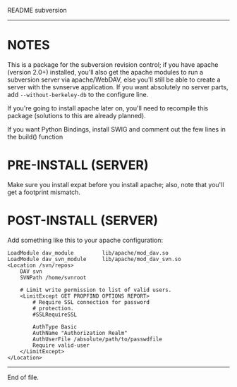 README subversion

---


NOTES
=====

This is a package for the subversion revision control; if you have apache
(version 2.0+) installed, you'll also get the apache modules to run a
subversion server via apache/WebDAV, else you'll still be able to create a
server with the svnserve application.  If you want absolutely no server parts,
add `--without-berkeley-db` to the configure line.

If you're going to install apache later on, you'll need to recompile this
package (solutions to this are already planned).

If you want Python Bindings, install SWIG and comment out the few lines in the
build() function


PRE-INSTALL (SERVER)
====================

Make sure you install expat before you install apache; also, note that you'll
get a footprint mismatch.


POST-INSTALL (SERVER)
=====================

Add something like this to your apache configuration:

    LoadModule dav_module         lib/apache/mod_dav.so
    LoadModule dav_svn_module     lib/apache/mod_dav_svn.so
    <Location /svn/repos>
        DAV svn
        SVNPath /home/svnroot

        # Limit write permission to list of valid users.
        <LimitExcept GET PROPFIND OPTIONS REPORT>
            # Require SSL connection for password
            # protection.
            #SSLRequireSSL

            AuthType Basic
            AuthName "Authorization Realm"
            AuthUserFile /absolute/path/to/passwdfile
            Require valid-user
        </LimitExcept>
    </Location>


---

End of file.

